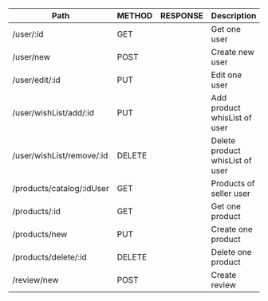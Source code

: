 | Path                       | METHOD | RESPONSE     | Description                    |
| -------------------------- | ------ | ------------ | ------------------------------ |
| /user/:id                  | GET    |              | Get one user                   |
| /user/new                  | POST   |              | Create new user                |
| /user/edit/:id             | PUT    |              | Edit one user                  |
| /user/wishList/add/:id     | PUT    |              | Add product whisList of user   |
| /user/wishList/remove/:id  | DELETE |              | Delete product whisList of user|
| /products/catalog/:idUser  | GET    |              | Products of seller user         |
| /products/:id              | GET    |              | Get one product                |
| /products/new              | PUT    |              | Create one product             |
| /products/delete/:id       | DELETE |              | Delete one product             |
| /review/new                | POST   |              | Create review                  |
